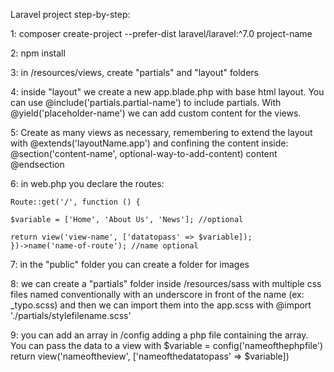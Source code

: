 Laravel project step-by-step:

1: composer create-project --prefer-dist laravel/laravel:^7.0 project-name

2: npm install

3: in /resources/views, create "partials" and "layout" folders

4: inside "layout" we create a new app.blade.php with base html layout. You can use @include('partials.partial-name') to include partials. With @yield('placeholder-name') we can add custom content for the views.

5: Create as many views as necessary, remembering to extend the layout with @extends('layoutName.app') and confining the content inside:
@section('content-name', optional-way-to-add-content) 
    content
@endsection

6: in web.php you declare the routes:

    Route::get('/', function () {

    $variable = ['Home', 'About Us', 'News']; //optional

    return view('view-name', ['datatopass' => $variable]);
    })->name('name-of-route'); //name optional

7: in the "public" folder you can create a folder for images

8: we can create a "partials" folder inside /resources/sass with multiple css files named conventionally with an underscore in front of the name (ex: _typo.scss) and then we can import them into the app.scss with @import './partials/stylefilename.scss'

9: you can add an array in /config adding a php file containing the array. You can pass the data to a view with 
    $variable = config('nameofthephpfile') 
    return view('nameoftheview', ['nameofthedatatopass' => $variable])


